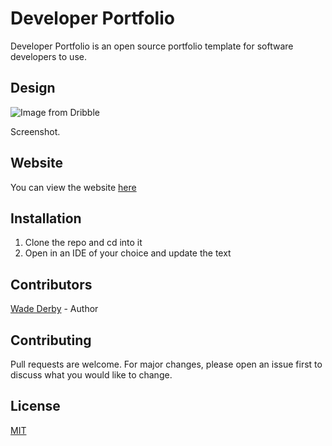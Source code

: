# Developer Portfolio

Developer Portfolio is an open source portfolio template for software developers to use.


## Design

![Image from Dribble](https://cdn.dribbble.com/users/1812735/screenshots/8662008/media/3c804927ce716961c706ac5772b1dc19.png)

Screenshot.

## Website

You can view the website [here](https://wadederby.com/  "Portfolio Website")



## Installation

1. Clone the repo and cd into it
2. Open in an IDE of your choice and update the text

## Contributors

[Wade Derby](https://developer-portfolio.netlify.com/ "Wade Derby") - Author

## Contributing
Pull requests are welcome. For major changes, please open an issue first to discuss what you would like to change.

## License
[MIT](https://choosealicense.com/licenses/mit/)